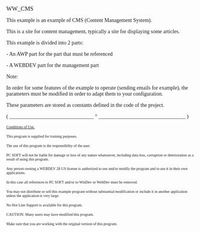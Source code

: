   
<span style="font-family:Arial sans-serif;font-size:16px;">WW\_CMS</span>

  
<span style="font-family:Arial sans-serif;font-size:14px;">This example is an example of CMS (Content Management System).</span>

<span style="font-family:Arial sans-serif;font-size:14px;">This is a site for content management, typically a site for displaying some articles.</span>

  
<span style="font-family:Arial sans-serif;font-size:14px;">This example is divided into 2 parts:</span>

<span style="font-family:Arial sans-serif;font-size:14px;">- An AWP part for the part that must be referenced</span>

<span style="font-family:Arial sans-serif;font-size:14px;">- A WEBDEV part for the management part</span>

  
<span style="font-family:Arial sans-serif;font-size:14px;">Note:</span>

<span style="font-family:Arial sans-serif;font-size:14px;">In order for some features of the example to operate (sending emails for example), the parameters must be modified in order to adapt them to your configuration.</span>

<span style="font-family:Arial sans-serif;font-size:14px;">These parameters are stored as constants defined in the code of the project.</span>

  
  
<span style="font-family:Arial sans-serif;font-size:14px;">( \_\_\_\_\_\_\_\_\_\_\_\_\_\_\_\_\_\_\_\_\_\_\_\_\_\_\_\_\_\_\_\_ ° \_\_\_\_\_\_\_\_\_\_\_\_\_\_\_\_\_\_\_\_\_\_\_\_\_\_\_\_\_\_\_\_\_ )</span>

  
<span style="text-decoration:underline;font-family:Arial sans-serif;font-size:10px;">Conditions of Use.</span>

<span style="font-family:Arial sans-serif;font-size:10px;">This program is supplied for training purposes.</span>

<span style="font-family:Arial sans-serif;font-size:10px;">The use of this program is the responsibility of the user. </span>

<span style="font-family:Arial sans-serif;font-size:10px;">PC SOFT will not be liable for damage or loss of any nature whatsoever, including data loss, corruption or deterioration as a result of using this program.</span>

<span style="font-family:Arial sans-serif;font-size:10px;">Any person owning a WEBDEV 28 US license is authorized to use and/or modify the program and to use it in their own applications. </span>

<span style="font-family:Arial sans-serif;font-size:10px;">In this case all references to PC SOFT and/or to WinDev or WebDev must be removed.</span>

<span style="font-family:Arial sans-serif;font-size:10px;">You may not distribute or sell this example program without substantial modification or include it in another application unless the application is very large.</span>

  
<span style="font-family:Arial sans-serif;font-size:10px;">No Hot Line Support is available for this program.</span>

  
<span style="font-family:Arial sans-serif;font-size:10px;">CAUTION: Many users may have modified this program. </span>

<span style="font-family:Arial sans-serif;font-size:10px;">Make sure that you are working with the original version of this program.</span>

  
  
  
  